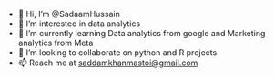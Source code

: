- 👋 Hi, I’m @SadaamHussain
- 👀 I’m interested in data analytics
- 🌱 I’m currently learning Data analytics from google and Marketing analytics from Meta
- 💞️ I’m looking to collaborate on python and R projects.
- 📫 Reach me at saddamkhanmastoi@gmail.com

<!---
SadaamHussain/SadaamHussain is a ✨ special ✨ repository because its `README.md` (this file) appears on your GitHub profile.
You can click the Preview link to take a look at your changes.
--->
